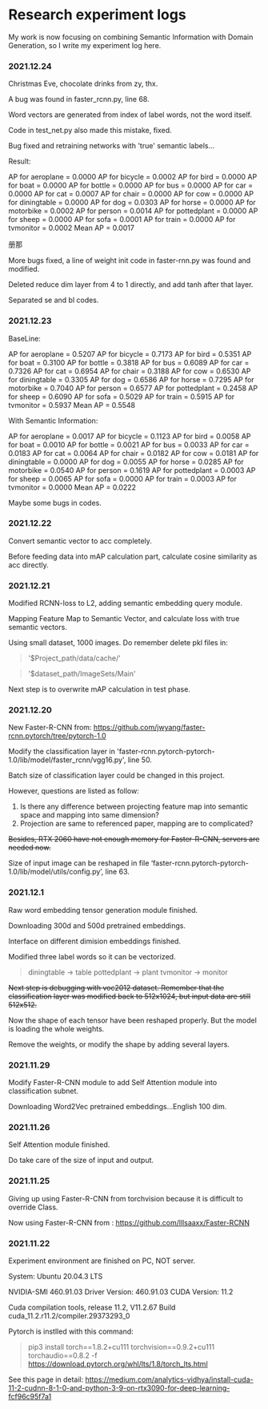 # Research experiment logs

My work is now focusing on combining Semantic Information with Domain Generation, so I write my experiment log here. 

### 2021.12.24

Christmas Eve, chocolate drinks from zy, thx.

A bug was found in faster_rcnn.py, line 68.

Word vectors are generated from index of label words, not the word itself.

Code in test_net.py also made this mistake, fixed.

Bug fixed and retraining networks with 'true' semantic labels...

Result:

AP for aeroplane = 0.0000
AP for bicycle = 0.0002
AP for bird = 0.0000
AP for boat = 0.0000
AP for bottle = 0.0000
AP for bus = 0.0000
AP for car = 0.0000
AP for cat = 0.0007
AP for chair = 0.0000
AP for cow = 0.0000
AP for diningtable = 0.0000
AP for dog = 0.0303
AP for horse = 0.0000
AP for motorbike = 0.0002
AP for person = 0.0014
AP for pottedplant = 0.0000
AP for sheep = 0.0000
AP for sofa = 0.0001
AP for train = 0.0000
AP for tvmonitor = 0.0002
Mean AP = 0.0017

册那

More bugs fixed, a line of weight init code in faster-rnn.py was found and modified.

Deleted reduce dim layer from 4 to 1 directly, and add tanh after that layer.

Separated se and bl codes.

### 2021.12.23

BaseLine:

AP for aeroplane = 0.5207
AP for bicycle = 0.7173
AP for bird = 0.5351
AP for boat = 0.3100
AP for bottle = 0.3818
AP for bus = 0.6089
AP for car = 0.7326
AP for cat = 0.6954
AP for chair = 0.3188
AP for cow = 0.6530
AP for diningtable = 0.3305
AP for dog = 0.6586
AP for horse = 0.7295
AP for motorbike = 0.7040
AP for person = 0.6577
AP for pottedplant = 0.2458
AP for sheep = 0.6090
AP for sofa = 0.5029
AP for train = 0.5915
AP for tvmonitor = 0.5937
Mean AP = 0.5548

With Semantic Information:

AP for aeroplane = 0.0017
AP for bicycle = 0.1123
AP for bird = 0.0058
AP for boat = 0.0010
AP for bottle = 0.0021
AP for bus = 0.0033
AP for car = 0.0183
AP for cat = 0.0064
AP for chair = 0.0182
AP for cow = 0.0181
AP for diningtable = 0.0000
AP for dog = 0.0055
AP for horse = 0.0285
AP for motorbike = 0.0540
AP for person = 0.1619
AP for pottedplant = 0.0003
AP for sheep = 0.0065
AP for sofa = 0.0000
AP for train = 0.0003
AP for tvmonitor = 0.0000
Mean AP = 0.0222

Maybe some bugs in codes.

### 2021.12.22

Convert semantic vector to acc completely.

Before feeding data into mAP calculation part, calculate cosine similarity as acc directly.

### 2021.12.21

Modified RCNN-loss to L2, adding semantic embedding query module.

Mapping Feature Map to Semantic Vector, and calculate loss with true semantic vectors.

Using small dataset, 1000 images. Do remember delete pkl files in:

>'$Project_path/data/cache/'

>'$dataset_path/ImageSets/Main'

Next step is to overwrite mAP calculation in test phase.

### 2021.12.20

New Faster-R-CNN from: https://github.com/jwyang/faster-rcnn.pytorch/tree/pytorch-1.0

Modify the classification layer in 'faster-rcnn.pytorch-pytorch-1.0/lib/model/faster_rcnn/vgg16.py', line 50.

Batch size of classification layer could be changed in this project.

However, questions are listed as follow:

1. Is there any difference between projecting feature map into semantic space and mapping into same dimension?
2. Projection are same to referenced paper, mapping are to complicated?

~~Besides, RTX 2060 have not enough memory for Faster-R-CNN, servers are needed now.~~

Size of input image can be reshaped in file ‘faster-rcnn.pytorch-pytorch-1.0/lib/model/utils/config.py’, line 63.


### 2021.12.1

Raw word embedding tensor generation module finished.

Downloading 300d and 500d pretrained embeddings.

Interface on different dimision embeddings finished.

Modified three label words so it can be vectorized.

>diningtable -> table
>pottedplant -> plant
>tvmonitor -> monitor

~~Next step is debugging with voc2012 dataset. Remember that the classification layer was modified back to 512x1024, but input data are still 512x512.~~

Now the shape of each tensor have been reshaped properly. But the model is loading the whole weights.

Remove the weights, or modify the shape by adding several layers.


### 2021.11.29

Modify Faster-R-CNN module to add Self Attention module into classification subnet.

Downloading Word2Vec pretrained embeddings...English 100 dim.

### 2021.11.26

Self Attention module finished.

Do take care of the size of input and output.


### 2021.11.25

Giving up using Faster-R-CNN from torchvision because it is difficult to override Class.

Now using Faster-R-CNN from : https://github.com/lllsaaxx/Faster-RCNN

### 2021.11.22

Experiment environment are finished on PC, NOT server.

System: Ubuntu 20.04.3 LTS

NVIDIA-SMI 460.91.03    Driver Version: 460.91.03    CUDA Version: 11.2

Cuda compilation tools, release 11.2, V11.2.67   Build cuda_11.2.r11.2/compiler.29373293_0

Pytorch is instlled with this command:
>pip3 install torch==1.8.2+cu111 torchvision==0.9.2+cu111 torchaudio==0.8.2 -f https://download.pytorch.org/whl/lts/1.8/torch_lts.html

See this page in detail: https://medium.com/analytics-vidhya/install-cuda-11-2-cudnn-8-1-0-and-python-3-9-on-rtx3090-for-deep-learning-fcf96c95f7a1
